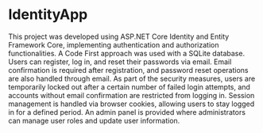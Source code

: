 # IdentityApp

This project was developed using ASP.NET Core Identity and Entity Framework Core, implementing authentication and authorization functionalities. A Code First approach was used with a SQLite database. Users can register, log in, and reset their passwords via email. Email confirmation is required after registration, and password reset operations are also handled through email. As part of the security measures, users are temporarily locked out after a certain number of failed login attempts, and accounts without email confirmation are restricted from logging in. Session management is handled via browser cookies, allowing users to stay logged in for a defined period. An admin panel is provided where administrators can manage user roles and update user information.